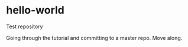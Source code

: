 # hello-world
Test repository 


Going through the tutorial and committing to a master repo. Move along.
